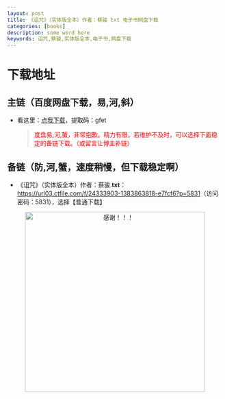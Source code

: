 ```yaml
---
layout: post
title: 《诅咒》（实体版全本）作者：蔡骏 txt 电子书网盘下载
categories: [books]
description: some word here
keywords: 诅咒,蔡骏,实体版全本,电子书,网盘下载
---
```


# 下载地址

## 主链（百度网盘下载，易,河,斜）

- 看这里：[点我下载](https://pan.baidu.com/s/1iMXUbSbtZQZjDcqDmnWUyw?pwd=gfet)，提取码：gfet

  > <p style="color:red" >度盘易,河,蟹，非常抱歉。精力有限，若维护不及时，可以选择下面稳定的备链下载。（或留言让博主补链）</p>

## 备链（防,河,蟹，速度稍慢，但下载稳定啊）

- 《诅咒》（实体版全本）作者：蔡骏.**txt**：<https://url03.ctfile.com/f/24333903-1383863818-e7fcf6?p=5831>（访问密码：5831），选择【普通下载】

<div align="center"><img src="https://pic.imgdb.cn/item/6707df6bd29ded1a8ce37031.gif" alt="感谢！！！" width="420px" height="auto"/></div>
